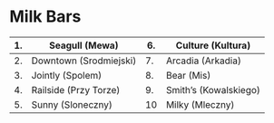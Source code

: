 # Milk Bars

| 1. | Seagull (Mewa)         | 6. | Culture (Kultura)     |
| -- | ---------------------- | -- | --------------------- |
| 2. | Downtown (Srodmiejski) | 7. | Arcadia (Arkadia)     |
| 3. | Jointly (Spolem)       | 8. | Bear (Mis)            |
| 4. | Railside (Przy Torze)  | 9. | Smith’s (Kowalskiego) |
| 5. | Sunny (Sloneczny)      | 10 | Milky (Mleczny)       |

